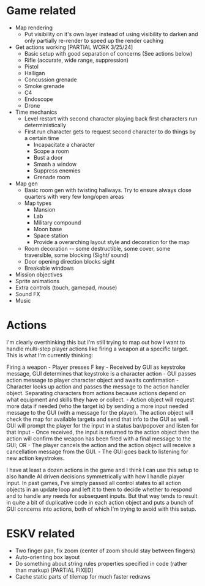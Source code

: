 Game related
============

 - Map rendering
    - Put visibility on it's own layer instead of using visibility to darken and only
      partially re-render to speed up the render caching
 - Get actions working [PARTIAL WORK 3/25/24]
    - Basic setup with good separation of concerns (See actions below)
    - Rifle (accurate, wide range, suppression)
    - Pistol
    - Halligan
    - Concussion grenade
    - Smoke grenade
    - C4
    - Endoscope
    - Drone
 - Time mechanics
    - Level restart with second character playing back first characters run deterministically
    - First run character gets to request second character to do things by a certain time
      - Incapacitate a character
      - Scope a room
      - Bust a door
      - Smash a window
      - Suppress enemies
      - Grenade room
 - Map gen
    - Basic room gen with twisting hallways. Try to ensure always close quarters with very few
    long/open areas
    - Map types
        - Mansion
        - Lab
        - Military compound
        - Moon base
        - Space station
        - Provide a overarching layout style and decoration for the map
    - Room decoration -- some destructible, some cover, some traversible, some blocking (Sight/     sound)
    - Door opening direction blocks sight
    - Breakable windows
 - Mission objectives
 - Sprite animations
 - Extra controls (touch, gamepad, mouse)
 - Sound FX
 - Music

Actions
=======

I'm clearly overthinking this but I'm still trying to map out how I want to handle multi-step player actions like firing a weapon at a specific target. This is what I'm currently thinking:

Firing a weapon
    - Player presses F key
    - Received by GUI as keystroke message, GUI determines that keystroke is a character action
    - GUI passes action message to player character object and awaits confirmation
    - Character looks up action and passes the message to the action handler object. Separating characters from actions because actions depend on what equipment and skills they have or collect.
    - Action object will request more data if needed (who the target is) by sending a more input needed message to the GUI (with a message for the player). The action object will check the map for available targets and send that info to the GUI as well.
    - GUI will prompt the player for the input in a status bar/popover and listen for that input
    - Once received, the input is returned to the action object then the action will confirm the weapon has been fired with a final message to the GUI; OR
    - The player cancels the action and the action object will receive a cancellation message from the GUI.
    - The GUI goes back to listening for new action keystrokes.

I have at least a dozen actions in the game and I think I can use this setup to also handle AI driven decisions symmetrically with how I handle player input. In past games, I've simply passed all control states to all action objects in an update loop and left it to them to decide whether to respond and to handle any needs for subsequent inputs. But that way tends to result in quite a bit of duplicative code in each action object and puts a bunch of GUI concerns into actions, both of which I'm trying to avoid with this setup.

ESKV related
============
 - Two finger pan, fix zoom (center of zoom should stay between fingers)
 - Auto-orienting box layout
 - Do something about string rules properties specified in code (rather than markup) [PARTIAL FIXED]
 - Cache static parts of tilemap for much faster redraws
